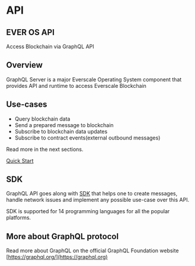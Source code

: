 # API

## EVER OS API

Access Blockchain via GraphQL API

## Overview

GraphQL Server is a major Everscale Operating System component that provides API and runtime to access Everscale Blockchain

## Use-cases

* Query blockchain data
* Send a prepared message to blockchain
* Subscribe to blockchain data updates
* Subscribe to contract events(external outbound messages)

Read more in the next sections.

[Quick Start](samples.md#quick-start)

## SDK

GraphQL API goes along with [SDK](https://github.com/tonlabs/TON-SDK) that helps one to create messages, handle network issues and implement any possible use-case over this API.

SDK is supported for 14 programming languages for all the popular platforms.

## More about GraphQL protocol

Read more about GraphQL on the official GraphQL Foundation website [https://graphql.org/](https://graphql.org)
